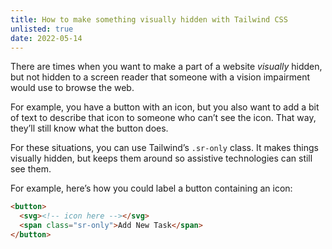 ```yaml
---
title: How to make something visually hidden with Tailwind CSS
unlisted: true
date: 2022-05-14
---
```


There are times when you want to make a part of a website _visually_ hidden, but not hidden to a screen reader that someone with a vision impairment would use to browse the web.

For example, you have a button with an icon, but you also want to add a bit of text to describe that icon to someone who can’t see the icon. That way, they’ll still know what the button does.

For these situations, you can use Tailwind’s `.sr-only` class. It makes things visually hidden, but keeps them around so assistive technologies can still see them.

For example, here’s how you could label a button containing an icon:

```html
<button>
  <svg><!-- icon here --></svg>
  <span class="sr-only">Add New Task</span>
</button>
```
